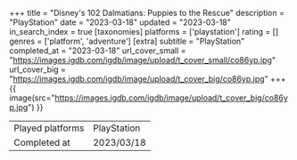 +++
title = "Disney's 102 Dalmatians: Puppies to the Rescue"
description = "PlayStation"
date = "2023-03-18"
updated = "2023-03-18"
in_search_index = true
[taxonomies]
platforms = ['playstation']
rating = []
genres = ['platform', 'adventure']
[extra]
subtitle = "PlayStation"
completed_at = "2023-03-18"
url_cover_small = "https://images.igdb.com/igdb/image/upload/t_cover_small/co86yp.jpg"
url_cover_big = "https://images.igdb.com/igdb/image/upload/t_cover_big/co86yp.jpg"
+++
{{ image(src="https://images.igdb.com/igdb/image/upload/t_cover_big/co86yp.jpg") }}

|              |            |
| ------------ | ---------- |
| Played platforms    | PlayStation |
| Completed at | 2023/03/18 |


